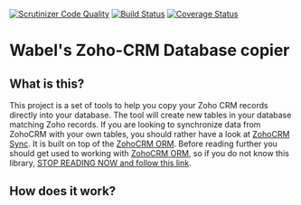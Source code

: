 [![Scrutinizer Code Quality](https://scrutinizer-ci.com/g/Wabel/zoho-crm-copy-db/badges/quality-score.png?b=1.0)](https://scrutinizer-ci.com/g/Wabel/zoho-crm-copy-db/?branch=1.0)
[![Build Status](https://travis-ci.org/Wabel/zoho-crm-copy-db.svg?branch=1.0)](https://travis-ci.org/Wabel/zoho-crm-copy-db)
[![Coverage Status](https://coveralls.io/repos/Wabel/zoho-crm-copy-db/badge.svg?branch=1.0)](https://coveralls.io/r/Wabel/zoho-crm-copy-db?branch=1.0)

Wabel's Zoho-CRM Database copier
================================

What is this?
-------------

This project is a set of tools to help you copy your Zoho CRM records directly into your database.
The tool will create new tables in your database matching Zoho records. If you are looking to synchronize
data from ZohoCRM with your own tables, you should rather have a look at [ZohoCRM Sync](https://github.com/Wabel/zoho-crm-sync).
It is built on top of the [ZohoCRM ORM](https://github.com/Wabel/zoho-crm-orm).
Before reading further you should get used to working with [ZohoCRM ORM](https://github.com/Wabel/zoho-crm-orm),
so if you do not know this library, [STOP READING NOW and follow this link](https://github.com/Wabel/zoho-crm-orm).

How does it work?
-----------------

